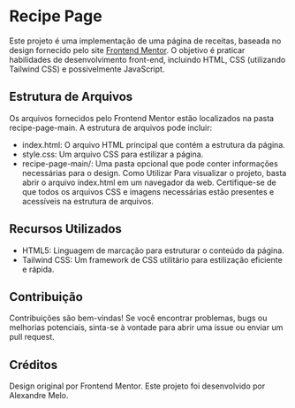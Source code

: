 # Recipe Page 
Este projeto é uma implementação de uma página de receitas, baseada no design fornecido pelo site [Frontend Mentor](https://www.frontendmentor.io/challenges/recipe-page-KiTsR8QQKm). O objetivo é praticar habilidades de desenvolvimento front-end, incluindo HTML, CSS (utilizando Tailwind CSS) e possivelmente JavaScript.

## Estrutura de Arquivos
Os arquivos fornecidos pelo Frontend Mentor estão localizados na pasta recipe-page-main. A estrutura de arquivos pode incluir:

 - index.html: O arquivo HTML principal que contém a estrutura da página.
 - style.css: Um arquivo CSS para estilizar a página.
 - recipe-page-main/: Uma pasta opcional que pode conter informações necessárias para o design.
Como Utilizar
Para visualizar o projeto, basta abrir o arquivo index.html em um navegador da web. Certifique-se de que todos os arquivos CSS e imagens necessárias estão presentes e acessíveis na estrutura de arquivos.

## Recursos Utilizados
 - HTML5: Linguagem de marcação para estruturar o conteúdo da página.
 - Tailwind CSS: Um framework de CSS utilitário para estilização eficiente e rápida.
## Contribuição
Contribuições são bem-vindas! Se você encontrar problemas, bugs ou melhorias potenciais, sinta-se à vontade para abrir uma issue ou enviar um pull request.

## Créditos
Design original por Frontend Mentor.
Este projeto foi desenvolvido por Alexandre Melo.
